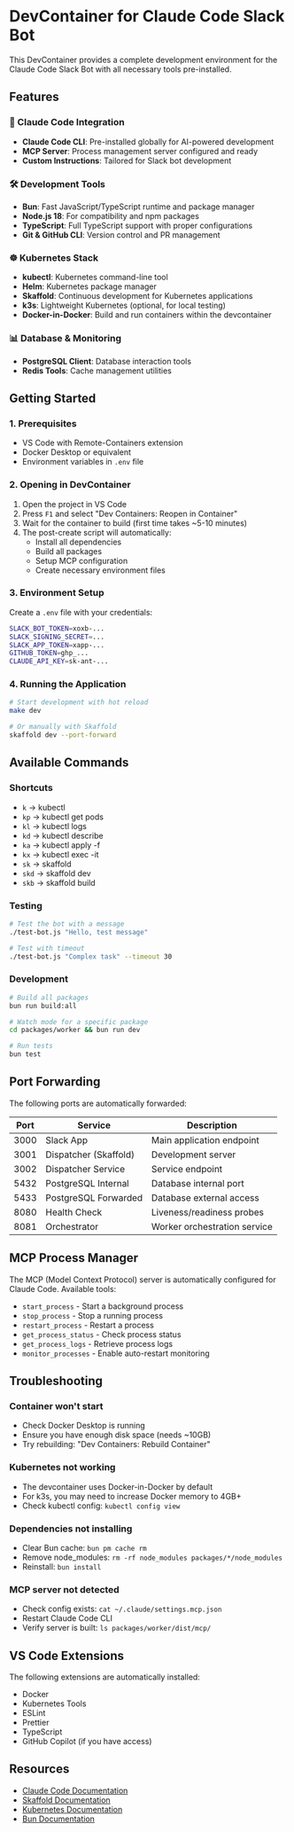 # DevContainer for Claude Code Slack Bot

This DevContainer provides a complete development environment for the Claude Code Slack Bot with all necessary tools pre-installed.

## Features

### 🤖 Claude Code Integration
- **Claude Code CLI**: Pre-installed globally for AI-powered development
- **MCP Server**: Process management server configured and ready
- **Custom Instructions**: Tailored for Slack bot development

### 🛠️ Development Tools
- **Bun**: Fast JavaScript/TypeScript runtime and package manager
- **Node.js 18**: For compatibility and npm packages
- **TypeScript**: Full TypeScript support with proper configurations
- **Git & GitHub CLI**: Version control and PR management

### ☸️ Kubernetes Stack
- **kubectl**: Kubernetes command-line tool
- **Helm**: Kubernetes package manager
- **Skaffold**: Continuous development for Kubernetes applications
- **k3s**: Lightweight Kubernetes (optional, for local testing)
- **Docker-in-Docker**: Build and run containers within the devcontainer

### 📊 Database & Monitoring
- **PostgreSQL Client**: Database interaction tools
- **Redis Tools**: Cache management utilities

## Getting Started

### 1. Prerequisites
- VS Code with Remote-Containers extension
- Docker Desktop or equivalent
- Environment variables in `.env` file

### 2. Opening in DevContainer

1. Open the project in VS Code
2. Press `F1` and select "Dev Containers: Reopen in Container"
3. Wait for the container to build (first time takes ~5-10 minutes)
4. The post-create script will automatically:
   - Install all dependencies
   - Build all packages
   - Setup MCP configuration
   - Create necessary environment files

### 3. Environment Setup

Create a `.env` file with your credentials:
```bash
SLACK_BOT_TOKEN=xoxb-...
SLACK_SIGNING_SECRET=...
SLACK_APP_TOKEN=xapp-...
GITHUB_TOKEN=ghp_...
CLAUDE_API_KEY=sk-ant-...
```

### 4. Running the Application

```bash
# Start development with hot reload
make dev

# Or manually with Skaffold
skaffold dev --port-forward
```

## Available Commands

### Shortcuts
- `k` → kubectl
- `kp` → kubectl get pods
- `kl` → kubectl logs
- `kd` → kubectl describe
- `ka` → kubectl apply -f
- `kx` → kubectl exec -it
- `sk` → skaffold
- `skd` → skaffold dev
- `skb` → skaffold build

### Testing
```bash
# Test the bot with a message
./test-bot.js "Hello, test message"

# Test with timeout
./test-bot.js "Complex task" --timeout 30
```

### Development
```bash
# Build all packages
bun run build:all

# Watch mode for a specific package
cd packages/worker && bun run dev

# Run tests
bun test
```

## Port Forwarding

The following ports are automatically forwarded:

| Port | Service | Description |
|------|---------|-------------|
| 3000 | Slack App | Main application endpoint |
| 3001 | Dispatcher (Skaffold) | Development server |
| 3002 | Dispatcher Service | Service endpoint |
| 5432 | PostgreSQL Internal | Database internal port |
| 5433 | PostgreSQL Forwarded | Database external access |
| 8080 | Health Check | Liveness/readiness probes |
| 8081 | Orchestrator | Worker orchestration service |

## MCP Process Manager

The MCP (Model Context Protocol) server is automatically configured for Claude Code. Available tools:

- `start_process` - Start a background process
- `stop_process` - Stop a running process
- `restart_process` - Restart a process
- `get_process_status` - Check process status
- `get_process_logs` - Retrieve process logs
- `monitor_processes` - Enable auto-restart monitoring

## Troubleshooting

### Container won't start
- Check Docker Desktop is running
- Ensure you have enough disk space (needs ~10GB)
- Try rebuilding: "Dev Containers: Rebuild Container"

### Kubernetes not working
- The devcontainer uses Docker-in-Docker by default
- For k3s, you may need to increase Docker memory to 4GB+
- Check kubectl config: `kubectl config view`

### Dependencies not installing
- Clear Bun cache: `bun pm cache rm`
- Remove node_modules: `rm -rf node_modules packages/*/node_modules`
- Reinstall: `bun install`

### MCP server not detected
- Check config exists: `cat ~/.claude/settings.mcp.json`
- Restart Claude Code CLI
- Verify server is built: `ls packages/worker/dist/mcp/`

## VS Code Extensions

The following extensions are automatically installed:
- Docker
- Kubernetes Tools
- ESLint
- Prettier
- TypeScript
- GitHub Copilot (if you have access)

## Resources

- [Claude Code Documentation](https://docs.anthropic.com/claude-code)
- [Skaffold Documentation](https://skaffold.dev/docs/)
- [Kubernetes Documentation](https://kubernetes.io/docs/)
- [Bun Documentation](https://bun.sh/docs)